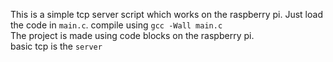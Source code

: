 This is a simple tcp server script which works on the raspberry pi.
Just load the code in ```main.c```.
compile using
```gcc -Wall main.c```
\
The project is made using code blocks on the raspberry pi.\
basic tcp is the ```server ```
